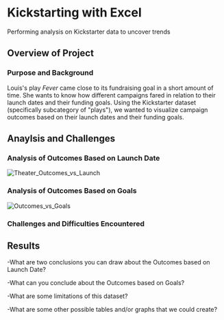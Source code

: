 # Kickstarting with Excel
Performing analysis on Kickstarter data to uncover trends 

## Overview of Project

### Purpose and Background

Louis's play _Fever_ came close to its fundraising goal in a short amount of time. She wants to know how different campaigns fared in relation to their launch dates and their funding goals. Using the Kickstarter dataset (specifically subcategory of "plays"), we wanted to visualize campaign outcomes based on their launch dates and their funding goals. 


## Anaylsis and Challenges

### Analysis of Outcomes Based on Launch Date

![Theater_Outcomes_vs_Launch](https://user-images.githubusercontent.com/107021231/175805827-35091fd8-cfc5-4952-8bfe-6dfd2f31595d.png)


### Analysis of Outcomes Based on Goals

![Outcomes_vs_Goals](https://user-images.githubusercontent.com/107021231/175806067-11afd0e1-cec4-47a1-9d9e-4a1c26737c21.png)



### Challenges and Difficulties Encountered



## Results 

-What are two conclusions you can draw about the Outcomes based on Launch Date?

-What can you conclude about the Outcomes based on Goals?

-What are some limitations of this dataset?

-What are some other possible tables and/or graphs that we could create? 
